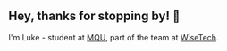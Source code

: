 ## Hey, thanks for stopping by! 👋

I'm Luke - student at [MQU](https://www.mq.edu.au/), part of the team at [WiseTech](https://www.wisetechglobal.com/).  
